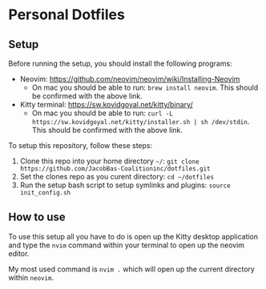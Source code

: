 # Personal Dotfiles
## Setup

Before running the setup, you should install the following programs:
- Neovim: https://github.com/neovim/neovim/wiki/Installing-Neovim
    - On mac you should be able to run: `brew install neovim`. This should be confirmed with the
    above link.
- Kitty terminal: https://sw.kovidgoyal.net/kitty/binary/
    - On mac you should be able to run: `curl -L https://sw.kovidgoyal.net/kitty/installer.sh | sh /dev/stdin`.
    This should be confirmed with the above link.

To setup this repository, follow these steps:
1. Clone this repo into your home directory `~/`: `git clone https://github.com/JacobBas-Coalitioninc/dotfiles.git`
2. Set the clones repo as you curent directory: `cd ~/dotfiles`
3. Run the setup bash script to setup symlinks and plugins: `source init_config.sh`


## How to use

To use this setup all you have to do is open up the Kitty desktop application and type the
`nvim` command within your terminal to open up the neovim editor.

My most used command is `nvim .` which will open up the current directory within `neovim`.
